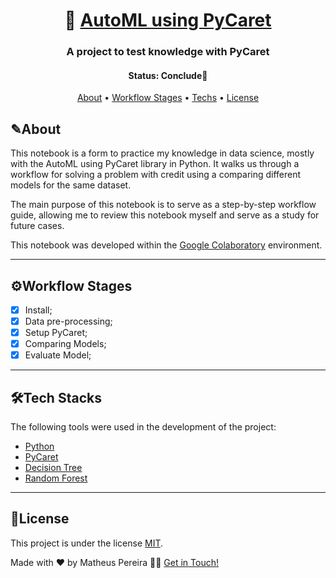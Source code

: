 <h1 align="center">
   🤖 <a href="#"> AutoML using PyCaret</a>
</h1>

<h3 align="center">
  A project to test knowledge with PyCaret
</h3>

<h4 align="center"> 
	 Status: Conclude🚀
</h4>

<p align="center">
 <a href="#about">About</a> •
 <a href="#workflow-stages">Workflow Stages</a> •
 <a href="#techs">Techs</a> • 
 <a href="#license">License</a>
</p>


## ✎About

This notebook is a form to practice my knowledge in data science, mostly with the AutoML using PyCaret library in Python. It walks us through a workflow for solving a problem with credit using a comparing different models for the same dataset. 

The main purpose of this notebook is to serve as a step-by-step workflow guide, allowing me to review this notebook myself and serve as a study for future cases.

This notebook was developed within the [Google Colaboratory](https://colab.research.google.com/drive/10ejzuf_4Vgnn_65nrWpEv-XsSVOaZRkA?usp=sharing) environment. 

---

## ⚙Workflow Stages

- [x]  Install;
- [x]  Data pre-processing;
- [x]  Setup PyCaret;
- [x]  Comparing Models;
- [x]  Evaluate Model;

---

## 🛠Tech Stacks

The following tools were used in the development of the project:

-   [Python](https://www.python.org/)
-   [PyCaret](https://pycaret.org)
-   [Decision Tree](https://scikit-learn.org/stable/modules/tree.html)
-   [Random Forest](https://towardsdatascience.com/understanding-random-forest-58381e0602d2)
  
---

## 📝License

This project is under the license [MIT](./LICENSE).

Made with ❤️ by Matheus Pereira 👋🏽 [Get in Touch!](www.linkedin.com/in/matheus-de-medeiros-pereira-52b245140)
